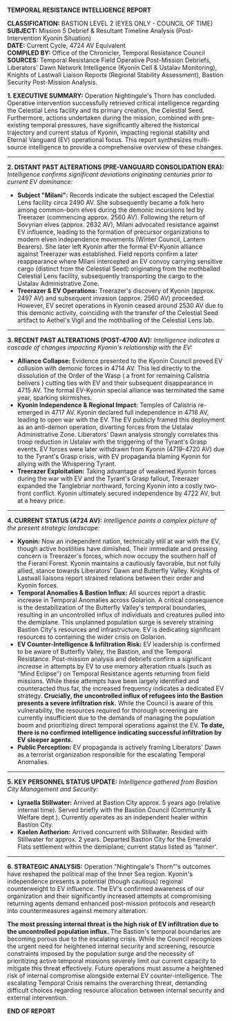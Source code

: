 **TEMPORAL RESISTANCE INTELLIGENCE REPORT**

**CLASSIFICATION:** BASTION LEVEL 2 (EYES ONLY - COUNCIL OF TIME)\
**SUBJECT:** Mission 5 Debrief & Resultant Timeline Analysis (Post-Intervention Kyonin Situation)\
**DATE:** Current Cycle, 4724 AV Equivalent\
**COMPILED BY:** Office of the Chronicler, Temporal Resistance Council\
**SOURCES:** Temporal Resistance Field Operative Post-Mission Debriefs, Liberators' Dawn Network Intelligence (Kyonin Cell & Ustalav Monitoring), Knights of Lastwall Liaison Reports (Regional Stability Assessment), Bastion Security Post-Mission Analysis.

**1. EXECUTIVE SUMMARY:**
Operation Nightingale's Thorn has concluded. Operative intervention successfully retrieved critical intelligence regarding the Celestial Lens facility and its primary creation, the Celestial Seed. Furthermore, actions undertaken during the mission, combined with pre-existing temporal pressures, have significantly altered the historical trajectory and current status of Kyonin, impacting regional stability and Eternal Vanguard (EV) operational focus. This report synthesizes multi-source intelligence to provide a comprehensive overview of these changes.

***
**2. DISTANT PAST ALTERATIONS (PRE-VANGUARD CONSOLIDATION ERA):**
*Intelligence confirms significant deviations originating centuries prior to current EV dominance:*

* **Subject "Milani":** Records indicate the subject escaped the Celestial Lens facility circa 2490 AV. She subsequently became a folk hero among common-born elves during the demonic incursions led by Treerazer (commencing approx. 2560 AV). Following the return of Sovyrian elves (approx. 2632 AV), Milani advocated resistance against EV influence, leading to the formation of precursor organizations to modern elven independence movements (Winter Council, Lantern Bearers). She later left Kyonin after the formal EV-Kyonin alliance against Treerazer was established. Field reports confirm a later reappearance where Milani intercepted an EV convoy carrying sensitive cargo (distinct from the Celestial Seed) originating from the mothballed Celestial Lens facility, subsequently transporting the cargo to the Ustalav Administrative Zone.
* **Treerazer & EV Operations:** Treerazer's discovery of Kyonin (approx. 2497 AV) and subsequent invasion (approx. 2560 AV) proceeded. However, EV secret operations in Kyonin ceased around 2530 AV due to this demonic activity, coinciding with the transfer of the Celestial Seed artifact to Aethel's Vigil and the mothballing of the Celestial Lens lab.

***
**3. RECENT PAST ALTERATIONS (POST-4700 AV):**
*Intelligence indicates a cascade of changes impacting Kyonin's relationship with the EV:*

* **Alliance Collapse:** Evidence presented to the Kyonin Council proved EV collusion with demonic forces in 4714 AV. This led directly to the dissolution of the Order of the Wasp ( a front for remaining Calistria belivers ) cutting ties with EV and their subsequent disappearance in 4715 AV. The formal EV-Kyonin special alliance was terminated the same year, sparking skirmishes.
* **Kyonin Independence & Regional Impact:** Temples of Calistria re-emerged in 4717 AV. Kyonin declared full independence in 4718 AV, leading to open war with the EV. The EV publicly framed this deployment as an anti-demon operation, diverting forces from the Ustalav Administrative Zone. Liberators' Dawn analysis strongly correlates this troop reduction in Ustalav with the triggering of the Tyrant's Grasp events. EV forces were later withdrawn from Kyonin (4719-4720 AV) due to the Tyrant's Grasp crisis, with EV propaganda blaming Kyonin for allying with the Whispering Tyrant.
* **Treerazer Exploitation:** Taking advantage of weakened Kyonin forces during the war with EV and the Tyrant's Grasp fallout, Treerazer expanded the Tanglebriar northward, forcing Kyonin into a costly two-front conflict. Kyonin ultimately secured independence by 4722 AV, but at a heavy price.

***
**4. CURRENT STATUS (4724 AV):**
*Intelligence paints a complex picture of the present strategic landscape:*

* **Kyonin:** Now an independent nation, technically still at war with the EV, though active hostilities have dimiished. Their immediate and pressing concern is Treerazer's forces, which now occupy the southern half of the Fierani Forest. Kyonin maintains a cautiously favorable, but not fully allied, stance towards Liberators' Dawn and Butterfly Valley. Knights of Lastwall liaisons report strained relations between their order and Kyonin forces.
* **Temporal Anomalies & Bastion Influx:** All sources report a drastic increase in Temporal Anomalies across Golarion. A critical consequence is the destabilization of the Butterfly Valley's temporal boundaries, resulting in an uncontrolled influx of individuals and creatures pulled into the demiplane. This unplanned population surge is severely straining Bastion City's resources and infrastructure. EV is dedicating significant resources to containing the wider crisis on Golarion.
* **EV Counter-Intelligence & Infiltration Risk:** EV leadership is confirmed to be aware of Butterfly Valley, the Bastion, and the Temporal Resistance. Post-mission analysis and debriefs confirm a significant *increase* in attempts by EV to use memory alteration rituals (such as "Mind Eclipse") on Temporal Resistance agents returning from field missions. While these attempts have been largely identified and counteracted thus far, the increased frequency indicates a dedicated EV strategy. **Crucially, the uncontrolled influx of refugees into the Bastion presents a severe infiltration risk.** While the Council is aware of this vulnerability, the resources required for thorough screening are currently insufficient due to the demands of managing the population boom and prioritizing direct temporal operations against the EV. **To date, there is no confirmed intelligence indicating successful infiltration by EV sleeper agents.**
* **Public Perception:** EV propaganda is actively framing Liberators' Dawn as a terrorist organization responsible for the escalating Temporal Anomalies.

***
**5. KEY PERSONNEL STATUS UPDATE:**
*Intelligence gathered from Bastion City Management and Security:*

* **Lyraella Stillwater:** Arrived at Bastion City approx. 5 years ago (relative internal time). Served briefly with the Bastion Council (Community & Welfare dept.). Currently operates as an independent healer within Bastion City.
* **Kaelen Aetherion:** Arrived concurrent with Stillwater. Resided with Stillwater for approx. 2 years. Departed Bastion City for the Emerald Flats settlement within the demiplane; current status listed as 'farmer'.

***
**6. STRATEGIC ANALYSIS:**
Operation "Nightingale's Thorn"'s outcomes have reshaped the political map of the Inner Sea region. Kyonin's independence presents a potential (though cautious) regional counterweight to EV influence. The EV's confirmed awareness of our organization and their significantly increased attempts at compromising returning agents demand enhanced post-mission protocols and research into countermeasures against memory alteration.

**The most pressing internal threat is the high risk of EV infiltration due to the uncontrolled population influx.** The Bastion's temporal boundaries are becoming porous due to the escalating crisis. While the Council recognizes the urgent need for heightened internal security and screening, resource constraints imposed by the population surge and the necessity of prioritizing active temporal missions severely limit our current capacity to mitigate this threat effectively. Future operations must assume a heightened risk of internal compromise alongside external EV counter-intelligence. The escalating Temporal Crisis remains the overarching threat, demanding difficult choices regarding resource allocation between internal security and external intervention.

**END OF REPORT**